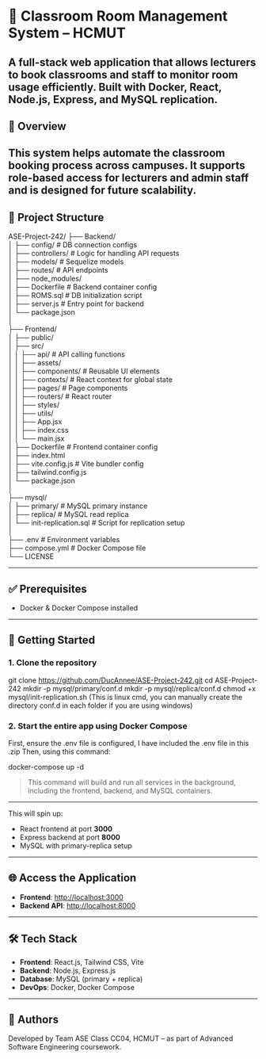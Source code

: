 # 🏫 Classroom Room Management System – HCMUT

## A full-stack web application that allows lecturers to book classrooms and staff to monitor room usage efficiently. Built with Docker, React, Node.js, Express, and MySQL replication.

## 📌 Overview

## This system helps automate the classroom booking process across campuses. It supports role-based access for lecturers and admin staff and is designed for future scalability.

## 📁 Project Structure

ASE-Project-242/
├── Backend/  
│ ├── config/ # DB connection configs  
│ ├── controllers/ # Logic for handling API requests  
│ ├── models/ # Sequelize models  
│ ├── routes/ # API endpoints  
│ ├── node_modules/  
│ ├── Dockerfile # Backend container config  
│ ├── ROMS.sql # DB initialization script  
│ ├── server.js # Entry point for backend  
│ └── package.json  
│  
├── Frontend/  
│ ├── public/  
│ ├── src/  
│ │ ├── api/ # API calling functions  
│ │ ├── assets/  
│ │ ├── components/ # Reusable UI elements  
│ │ ├── contexts/ # React context for global state  
│ │ ├── pages/ # Page components  
│ │ ├── routers/ # React router  
│ │ ├── styles/  
│ │ ├── utils/  
│ │ ├── App.jsx  
│ │ ├── index.css  
│ │ └── main.jsx  
│ ├── Dockerfile # Frontend container config  
│ ├── index.html  
│ ├── vite.config.js # Vite bundler config  
│ ├── tailwind.config.js  
│ └── package.json  
│  
├── mysql/  
│ ├── primary/ # MySQL primary instance  
│ ├── replica/ # MySQL read replica  
│ └── init-replication.sql # Script for replication setup  
│  
├── .env # Environment variables  
├── compose.yml # Docker Compose file  
└── LICENSE

---

## ✅ Prerequisites

- Docker & Docker Compose installed

---

## 🚀 Getting Started

### 1. Clone the repository

git clone https://github.com/DucAnnee/ASE-Project-242.git
cd ASE-Project-242
mkdir -p mysql/primary/conf.d
mkdir -p mysql/replica/conf.d
chmod +x mysql/init-replication.sh (This is linux cmd, you can manually create the directory conf.d in each folder if you are using windows)

### 2. Start the entire app using Docker Compose

First, ensure the .env file is configured, I have included the .env file in this .zip
Then, using this command:

docker-compose up -d

> This command will build and run all services in the background, including the frontend, backend, and MySQL containers.

---

This will spin up:

- React frontend at port **3000**
- Express backend at port **8000**
- MySQL with primary-replica setup

---

## 🌐 Access the Application

- **Frontend**: [http://localhost:3000](http://localhost:3000)
- **Backend API**: [http://localhost:8000](http://localhost:8000)

---

## 🛠️ Tech Stack

- **Frontend**: React.js, Tailwind CSS, Vite
- **Backend**: Node.js, Express.js
- **Database**: MySQL (primary + replica)
- **DevOps**: Docker, Docker Compose

---

## 🙌 Authors

Developed by Team ASE Class CC04, HCMUT – as part of Advanced Software Engineering coursework.
